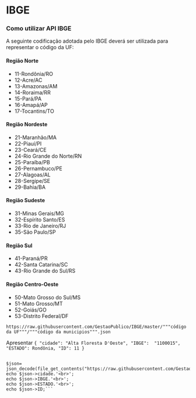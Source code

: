 # IBGE
 
### Como utilizar API IBGE

A seguinte codificação adotada pelo IBGE deverá ser utilizada para representar o código da UF:

#### Região Norte
* 11-Rondônia/RO
* 12-Acre/AC
* 13-Amazonas/AM
* 14-Roraima/RR
* 15-Pará/PA
* 16-Amapá/AP
* 17-Tocantins/TO

#### Região Nordeste
* 21-Maranhão/MA
* 22-Piauí/PI
* 23-Ceará/CE
* 24-Rio Grande do Norte/RN
* 25-Paraíba/PB
* 26-Pernambuco/PE
* 27-Alagoas/AL
* 28-Sergipe/SE
* 29-Bahia/BA

#### Região Sudeste
* 31-Minas Gerais/MG
* 32-Espírito Santo/ES
* 33-Rio de Janeiro/RJ
* 35-São Paulo/SP

#### Região Sul
* 41-Paraná/PR
* 42-Santa Catarina/SC
* 43-Rio Grande do Sul/RS

#### Região Centro-Oeste
* 50-Mato Grosso do Sul/MS
* 51-Mato Grosso/MT
* 52-Goiás/GO
* 53-Distrito Federal/DF

```https://raw.githubusercontent.com/GestaoPublico/IBGE/master/"""código da UF"""/"""código da municipios""".json```

Apresentar ```{ "cidade": "Alta Floresta D'Oeste", "IBGE":  "1100015", "ESTADO": Rondônia, "ID": 11 }```

```$location = file_get_contents("https://gist.githubusercontent.com/letanure/3012978/raw/2e43be5f86eef95b915c1c804ccc86dc9790a50a/estados-cidades2.json");

$json= json_decode(file_get_contents("https://raw.githubusercontent.com/GestaoPublico/IBGE/master/11/1100015.json"));
echo $json->cidade.'<br>';
echo $json->IBGE.'<br>';
echo $json->ESTADO.'<br>';
echo $json->ID;```


